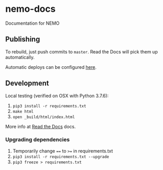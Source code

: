 # nemo-docs

Documentation for NEMO

## Publishing

To rebuild, just push commits to `master`. Read the Docs will pick them up automatically.

Automatic deploys can be configured [here](https://readthedocs.org/dashboard/elmo-nemo/integrations/).

## Development

Local testing (verified on OSX with Python 3.7.6):

1. `pip3 install -r requirements.txt`
1. `make html`
1. `open _build/html/index.html`

More info at [Read the Docs](https://docs.readthedocs.io/en/stable/intro/getting-started-with-sphinx.html) docs.

### Upgrading dependencies

1. Temporarily change `==` to `>=` in requirements.txt
1. `pip3 install -r requirements.txt --upgrade`
1. `pip3 freeze > requirements.txt`
